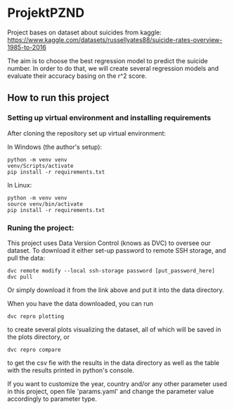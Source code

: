 # ProjektPZND

Project bases on dataset about suicides from kaggle: 
https://www.kaggle.com/datasets/russellyates88/suicide-rates-overview-1985-to-2016

The aim is to choose the best regression model to predict the suicide number.
In order to do that, we will create several regression models and evaluate their accuracy basing on the r^2 score.

## How to run this project

### Setting up virtual environment and installing requirements

After cloning the repository set up virtual environment:

In Windows (the author's setup):

```
python -m venv venv 
venv/Scripts/activate
pip install -r requirements.txt
```

In Linux:

```
python -m venv venv 
source venv/bin/activate
pip install -r requirements.txt
```

### Runing the project:

This project uses Data Version Control (knows as DVC) to oversee our dataset. 
To download it either set-up password to remote SSH storage, and pull the data:

```
dvc remote modify --local ssh-storage password [put_password_here]
dvc pull
```

Or simply download it from the link above and put it into the data directory. 

When you have the data downloaded, you can run

```
dvc repro plotting
```

to create several plots visualizing the dataset, all of which will be saved in the plots directory, or

```
dvc repro compare
```

to get the csv fie with the results in the data directory as well as the table with the results printed in python's console.

If you want to customize the year, country and/or any other parameter used in this project, open file 'params.yaml' and change the parameter value accordingly to parameter type.